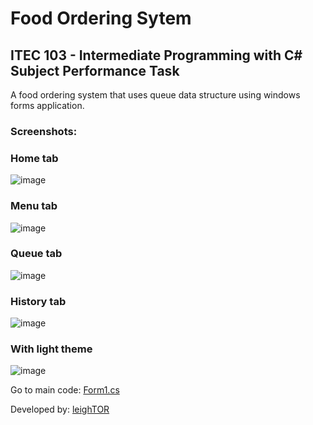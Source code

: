 # Food Ordering Sytem
## ITEC 103 - Intermediate Programming with C# Subject Performance Task
A food ordering system that uses queue data structure using windows forms application.

### Screenshots:

### Home tab
![image](https://user-images.githubusercontent.com/98265778/165511584-35445dfb-efea-44dc-9fe5-2356a5391c0f.png)


### Menu tab
![image](https://user-images.githubusercontent.com/98265778/165512155-c5780d61-15bb-4a3d-b4e7-e101d3b4332e.png)


### Queue tab
![image](https://user-images.githubusercontent.com/98265778/165512217-857c5181-366d-4ab0-b397-e0b759d56201.png)


### History tab
![image](https://user-images.githubusercontent.com/98265778/165512249-4a3857a4-f15b-4980-be4f-4d2604ff1b7d.png)


### With light theme
![image](https://user-images.githubusercontent.com/98265778/165512316-84c9d771-c4df-48ef-87f1-c528e5b9510e.png)



Go to main code: [Form1.cs](https://github.com/leighTOR/ITEC103Week6-queue/blob/main/food-order-management-system/Form1.cs)

Developed by: [leighTOR](https://github.com/leighTOR)
